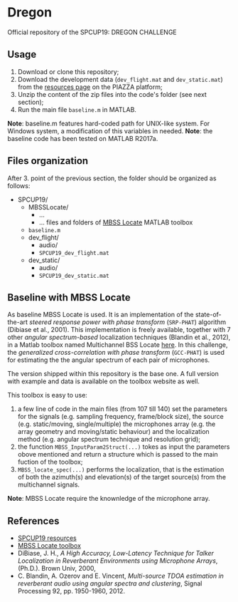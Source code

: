 # Dregon
Official repository of the SPCUP19: DREGON CHALLENGE

## Usage
1. Download or clone this repository;
2.  Download the development data (`dev_flight.mat` and `dev_static.mat`) from the [resources page](https://piazza.com/ieee_sps/other/spcup2019/resources) on the PIAZZA platform;
3. Unzip the content of the zip files into the code's folder (see next section);
4. Run the main file `baseline.m` in MATLAB.

__Note__: baseline.m features hard-coded path for UNIX-like system. For Windows system, a modification of this variables in needed.
__Note__: the baseline code has been tested on MATLAB R2017a.

## Files organization
After 3. point of the previous section, the folder should be organized as follows:
* SPCUP19/
    * MBSSLocate/
        * ...
        * ... files and folders of [MBSS Locate](http://bass-db.gforge.inria.fr/bss_locate/) MATLAB toolbox
    * `baseline.m`
    * dev_flight/
        * audio/
        * `SPCUP19_dev_flight.mat`
    * dev_static/
        * audio/
        * `SPCUP19_dev_static.mat`

## Baseline with MBSS Locate
As baseline MBSS Locate is used. It is an implementation of the state-of-the-art _steered response power with phase transform_ (`SRP-PHAT`) algorithm (Dibiase et al., 2001). This implementation is freely available, together with 7 other _angular spectrum-based_ localization techniques (Blandin et al., 2012), in a Matlab toolbox named Multichannel BSS Locate  [here](http://bass-db.gforge.inria.fr/bss_locate/).
In this challenge, the _generalized cross-correlation with phase transform_ (`GCC-PHAT`) is used for estimating the the angular spectrum of each pair of microphones.

The version shipped within this repository is the base one. A full version with example and data is available on the toolbox website as well.

This toolbox is easy to use:
1. a few line of code in the main files (from 107 till 140) set the parameters for the signals (e.g. sampling frequency, frame/block size), the source (e.g. static/moving, single/multiple) the microphones array (e.g. the array geometry and moving/static behaviour) and the localization method (e.g. angular spectrum technique and resolution grid);
2. the function `MBSS_InputParam2Struct(...)` tokes as input the parameters obove mentioned and return a structure which is passed to the main fuction of the toolbox;
3. `MBSS_locate_spec(...)` performs the localization, that is the estimation of both the azimuth(s) and elevation(s) of the target source(s) from the multichannel signals.

__Note__: MBSS Locate require the knownledge of the microphone array.

## References
* [SPCUP19 resources](https://piazza.com/ieee_sps/other/spcup2019/resources)
* [MBSS Locate toolbox](http://bass-db.gforge.inria.fr/bss_locate/)
* DiBiase, J. H., _A High Accuracy, Low-Latency Technique for Talker Localization in Reverberant Environments using Microphone Arrays_, (Ph.D.). Brown Univ, 2000,
* C. Blandin, A. Ozerov and E. Vincent, _Multi-source TDOA estimation in reverberant audio using angular spectra and clustering_, Signal Processing 92, pp. 1950-1960, 2012.
